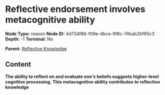 # Reflective endorsement involves metacognitive ability

**Node Type:** reason
**Node ID:** 4d734f88-f09e-4bce-9f8c-74bab2bf65c3
**Depth:** -1
**Terminal:** No

**Parent:** [Reflective Knowledge](reflective-knowledge.md)

## Content

**The ability to reflect on and evaluate one's beliefs suggests higher-level cognitive processing**, **This metacognitive ability contributes to reflective knowledge**
